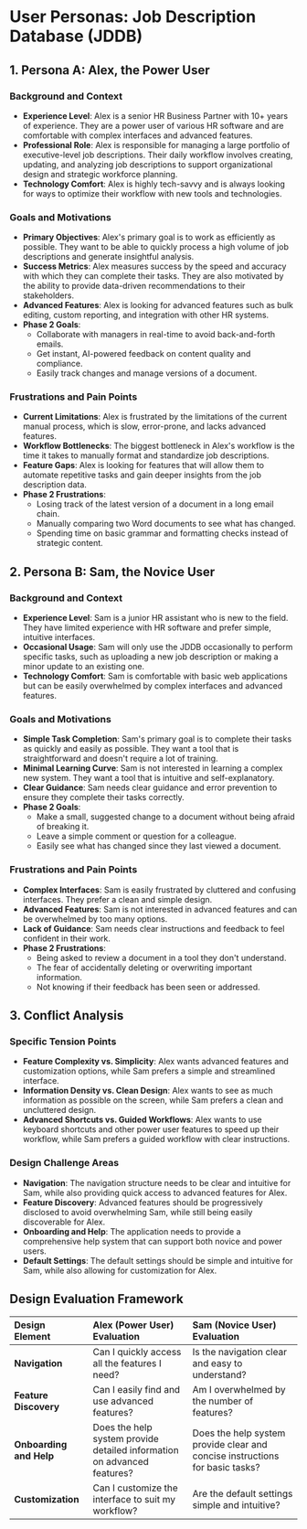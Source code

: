 # User Personas: Job Description Database (JDDB)

## 1. Persona A: Alex, the Power User

### Background and Context

*   **Experience Level**: Alex is a senior HR Business Partner with 10+ years of experience. They are a power user of various HR software and are comfortable with complex interfaces and advanced features.
*   **Professional Role**: Alex is responsible for managing a large portfolio of executive-level job descriptions. Their daily workflow involves creating, updating, and analyzing job descriptions to support organizational design and strategic workforce planning.
*   **Technology Comfort**: Alex is highly tech-savvy and is always looking for ways to optimize their workflow with new tools and technologies.

### Goals and Motivations

*   **Primary Objectives**: Alex's primary goal is to work as efficiently as possible. They want to be able to quickly process a high volume of job descriptions and generate insightful analysis.
*   **Success Metrics**: Alex measures success by the speed and accuracy with which they can complete their tasks. They are also motivated by the ability to provide data-driven recommendations to their stakeholders.
*   **Advanced Features**: Alex is looking for advanced features such as bulk editing, custom reporting, and integration with other HR systems.
*   **Phase 2 Goals**:
    *   Collaborate with managers in real-time to avoid back-and-forth emails.
    *   Get instant, AI-powered feedback on content quality and compliance.
    *   Easily track changes and manage versions of a document.

### Frustrations and Pain Points

*   **Current Limitations**: Alex is frustrated by the limitations of the current manual process, which is slow, error-prone, and lacks advanced features.
*   **Workflow Bottlenecks**: The biggest bottleneck in Alex's workflow is the time it takes to manually format and standardize job descriptions.
*   **Feature Gaps**: Alex is looking for features that will allow them to automate repetitive tasks and gain deeper insights from the job description data.
*   **Phase 2 Frustrations**:
    *   Losing track of the latest version of a document in a long email chain.
    *   Manually comparing two Word documents to see what has changed.
    *   Spending time on basic grammar and formatting checks instead of strategic content.

## 2. Persona B: Sam, the Novice User

### Background and Context

*   **Experience Level**: Sam is a junior HR assistant who is new to the field. They have limited experience with HR software and prefer simple, intuitive interfaces.
*   **Occasional Usage**: Sam will only use the JDDB occasionally to perform specific tasks, such as uploading a new job description or making a minor update to an existing one.
*   **Technology Comfort**: Sam is comfortable with basic web applications but can be easily overwhelmed by complex interfaces and advanced features.

### Goals and Motivations

*   **Simple Task Completion**: Sam's primary goal is to complete their tasks as quickly and easily as possible. They want a tool that is straightforward and doesn't require a lot of training.
*   **Minimal Learning Curve**: Sam is not interested in learning a complex new system. They want a tool that is intuitive and self-explanatory.
*   **Clear Guidance**: Sam needs clear guidance and error prevention to ensure they complete their tasks correctly.
*   **Phase 2 Goals**:
    *   Make a small, suggested change to a document without being afraid of breaking it.
    *   Leave a simple comment or question for a colleague.
    *   Easily see what has changed since they last viewed a document.

### Frustrations and Pain Points

*   **Complex Interfaces**: Sam is easily frustrated by cluttered and confusing interfaces. They prefer a clean and simple design.
*   **Advanced Features**: Sam is not interested in advanced features and can be overwhelmed by too many options.
*   **Lack of Guidance**: Sam needs clear instructions and feedback to feel confident in their work.
*   **Phase 2 Frustrations**:
    *   Being asked to review a document in a tool they don't understand.
    *   The fear of accidentally deleting or overwriting important information.
    *   Not knowing if their feedback has been seen or addressed.

## 3. Conflict Analysis

### Specific Tension Points

*   **Feature Complexity vs. Simplicity**: Alex wants advanced features and customization options, while Sam prefers a simple and streamlined interface.
*   **Information Density vs. Clean Design**: Alex wants to see as much information as possible on the screen, while Sam prefers a clean and uncluttered design.
*   **Advanced Shortcuts vs. Guided Workflows**: Alex wants to use keyboard shortcuts and other power user features to speed up their workflow, while Sam prefers a guided workflow with clear instructions.

### Design Challenge Areas

*   **Navigation**: The navigation structure needs to be clear and intuitive for Sam, while also providing quick access to advanced features for Alex.
*   **Feature Discovery**: Advanced features should be progressively disclosed to avoid overwhelming Sam, while still being easily discoverable for Alex.
*   **Onboarding and Help**: The application needs to provide a comprehensive help system that can support both novice and power users.
*   **Default Settings**: The default settings should be simple and intuitive for Sam, while also allowing for customization for Alex.

## Design Evaluation Framework

| Design Element | Alex (Power User) Evaluation | Sam (Novice User) Evaluation |
| :--- | :--- | :--- |
| **Navigation** | Can I quickly access all the features I need? | Is the navigation clear and easy to understand? |
| **Feature Discovery** | Can I easily find and use advanced features? | Am I overwhelmed by the number of features? |
| **Onboarding and Help** | Does the help system provide detailed information on advanced features? | Does the help system provide clear and concise instructions for basic tasks? |
| **Customization** | Can I customize the interface to suit my workflow? | Are the default settings simple and intuitive? |
